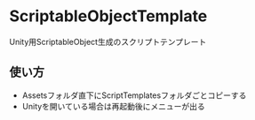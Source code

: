 # ScriptableObjectTemplate
Unity用ScriptableObject生成のスクリプトテンプレート

## 使い方
- Assetsフォルダ直下にScriptTemplatesフォルダごとコピーする
- Unityを開いている場合は再起動後にメニューが出る
